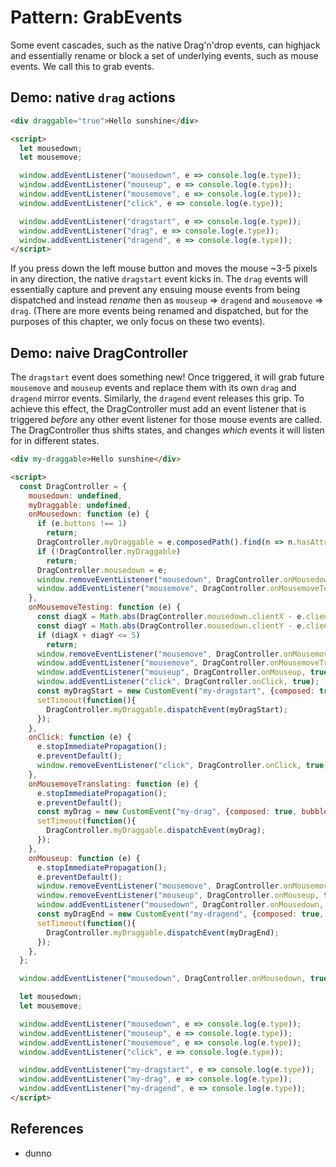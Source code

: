 # Pattern: GrabEvents

Some event cascades, such as the native Drag'n'drop events, can highjack and essentially rename or block a set of underlying events, such as mouse events. We call this to grab events.

## Demo: native `drag` actions

```html
<div draggable="true">Hello sunshine</div>

<script>
  let mousedown;
  let mousemove;

  window.addEventListener("mousedown", e => console.log(e.type));
  window.addEventListener("mouseup", e => console.log(e.type));
  window.addEventListener("mousemove", e => console.log(e.type));
  window.addEventListener("click", e => console.log(e.type));

  window.addEventListener("dragstart", e => console.log(e.type));
  window.addEventListener("drag", e => console.log(e.type));
  window.addEventListener("dragend", e => console.log(e.type));
</script>
```

If you press down the left mouse button and moves the mouse ~3-5 pixels in any direction, the native `dragstart` event kicks in. The `drag` events will essentially capture and prevent any ensuing mouse events from being dispatched and instead *rename* then as `mouseup` => `dragend` and `mousemove` => `drag`. (There are more events being renamed and dispatched, but for the purposes of this chapter, we only focus on these two events).  

## Demo: naive DragController

The `dragstart` event does something new! Once triggered, it will grab future `mousemove` and `mouseup` events and replace them with its own `drag` and `dragend` mirror events. Similarly, the `dragend` event releases this grip. To achieve this effect, the DragController must add an event listener that is triggered *before* any other event listener for those mouse events are called. The DragController thus shifts states, and changes *which* events it will listen for in different states.

```html
<div my-draggable>Hello sunshine</div>

<script>
  const DragController = {
    mousedown: undefined,
    myDraggable: undefined,
    onMousedown: function (e) {
      if (e.buttons !== 1)
        return;
      DragController.myDraggable = e.composedPath().find(n => n.hasAttribute && n.hasAttribute("my-draggable"));
      if (!DragController.myDraggable)
        return;
      DragController.mousedown = e;
      window.removeEventListener("mousedown", DragController.onMousedown, true);
      window.addEventListener("mousemove", DragController.onMousemoveTesting, true);
    },
    onMousemoveTesting: function (e) {
      const diagX = Math.abs(DragController.mousedown.clientX - e.clientX);
      const diagY = Math.abs(DragController.mousedown.clientY - e.clientY);
      if (diagX + diagY <= 5)
        return;
      window.removeEventListener("mousemove", DragController.onMousemoveTesting, true);
      window.addEventListener("mousemove", DragController.onMousemoveTranslating, true);
      window.addEventListener("mouseup", DragController.onMouseup, true);
      window.addEventListener("click", DragController.onClick, true);
      const myDragStart = new CustomEvent("my-dragstart", {composed: true, bubbles: true});
      setTimeout(function(){
        DragController.myDraggable.dispatchEvent(myDragStart);
      });
    },
    onClick: function (e) {
      e.stopImmediatePropagation();
      e.preventDefault();
      window.removeEventListener("click", DragController.onClick, true);
    },
    onMousemoveTranslating: function (e) {
      e.stopImmediatePropagation();
      e.preventDefault();
      const myDrag = new CustomEvent("my-drag", {composed: true, bubbles: true});
      setTimeout(function(){
        DragController.myDraggable.dispatchEvent(myDrag);
      });
    },
    onMouseup: function (e) {
      e.stopImmediatePropagation();
      e.preventDefault();
      window.removeEventListener("mousemove", DragController.onMousemoveTranslating, true);
      window.removeEventListener("mouseup", DragController.onMouseup, true);
      window.addEventListener("mousedown", DragController.onMousedown, true);
      const myDragEnd = new CustomEvent("my-dragend", {composed: true, bubbles: true});
      setTimeout(function(){
        DragController.myDraggable.dispatchEvent(myDragEnd);
      });
    },
  };

  window.addEventListener("mousedown", DragController.onMousedown, true);

  let mousedown;
  let mousemove;

  window.addEventListener("mousedown", e => console.log(e.type));
  window.addEventListener("mouseup", e => console.log(e.type));
  window.addEventListener("mousemove", e => console.log(e.type));
  window.addEventListener("click", e => console.log(e.type));

  window.addEventListener("my-dragstart", e => console.log(e.type));
  window.addEventListener("my-drag", e => console.log(e.type));
  window.addEventListener("my-dragend", e => console.log(e.type));
</script>
```    

## References

 * dunno